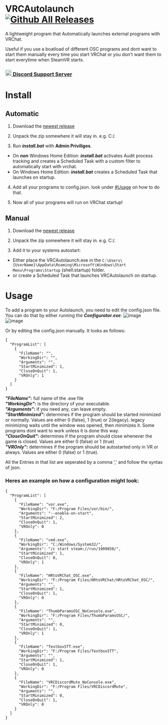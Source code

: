 # VRCAutolaunch [![Github All Releases](https://img.shields.io/github/downloads/i5ucc/VRCAutoLaunch/total.svg)](https://github.com/I5UCC/VRCAutoLaunch/releases/latest)

A lightweight program that Automatically launches external programs with VRChat.

Useful if you use a boatload of different OSC programs and dont want to start them manually every time you start VRChat or you don't want them to start everytime when SteamVR starts.

### [<img src="https://assets-global.website-files.com/6257adef93867e50d84d30e2/636e0a6ca814282eca7172c6_icon_clyde_white_RGB.svg"  width="20" height="20"> Discord Support Server](https://discord.gg/rqcWHje3hn)

# Install
## Automatic
1. Download the [newest release](https://github.com/I5UCC/VRCAutolaunch/releases/latest)<br>

2. Unpack the zip somewhere it will stay in. e.g. C:/.<br>

3. Run ***install.bat*** with **Admin Priviliges**.<br>
- On ***non*** Windows Home Edition: ***install.bat*** activates Audit process tracking and creates a Scheduled Task with a custom filter to automatically start with vrchat.<br>
- On Windows Home Edition: ***install.bat*** creates a Scheduled Task that launches on startup.

4. Add all your programs to config.json. look under [#Usage](https://github.com/I5UCC/VRCAutoLaunch#usage) on how to do that.<br>

5. Now all of your programs will run on VRChat startup!<br>

## Manual
1. Download the [newest release](https://github.com/I5UCC/VRCAutolaunch/releases/latest)<br>

2. Unpack the zip somewhere it will stay in. e.g. C:/.<br>

3. Add it to your systems autostart: <br>
- Either place the VRCAutolaunch.exe in the `C:\Users\{UserName}\AppData\Roaming\Microsoft\Windows\Start Menu\Programs\Startup` (shell:startup) folder.
- or create a Scheduled Task that launches VRCAutolaunch on startup.

# Usage
To add a program to your Autolaunch, you need to edit the config.json file. <br>
You can do that by either running the ***Configurator.exe***:
![image](https://user-images.githubusercontent.com/43730681/215346515-f00f2edf-369c-4fb9-b90d-d98e0d12de59.png)<br>
![image](https://user-images.githubusercontent.com/43730681/215346523-f2f574cc-ff7d-4d05-af51-85dcfd788174.png)<br>

Or by editing the config.json manually. It looks as follows: 
```
{
  "ProgramList": [
    {
      "FileName": "",
      "WorkingDir": "",
      "Arguments": "",
      "StartMinimized": 1,
      "CloseOnQuit": 1,
      "VROnly": 1
    }
  ]
}
```

***"FileName":*** full name of the .exe file <br>
***"WorkingDir":*** is the directory of your executable. <br>
***"Arguments":*** if you need any, can leave empty. <br>
***"StartMinimized":*** determines if the program should be started minimized or normally. Values are either 0 (false), 1 (true) or 2(legacy). legacy minimizing waits until the window was opened, then minimizes it. Some programs dont want to work unless it is done this way.<br>
***"CloseOnQuit":*** determines if the program should close whenever the game is closed. Values are either 0 (false) or 1 (true) <br>
***"VROnly":*** determines if the program should be autostarted only in VR or always. Values are either 0 (false) or 1 (true).

All the Entries in that list are seperated by a comma ',' and follow the syntax of json. 

### Heres an example on how a configuration might look:

```
{
  "ProgramList": [
    {
      "FileName": "vor.exe",
      "WorkingDir": "F:/Program Files/vor/bin/",
      "Arguments": "--enable-on-start",
      "StartMinimized": 2,
      "CloseOnQuit": 1,
      "VROnly": 0
    },
    {
      "FileName": "cmd.exe",
      "WorkingDir": "C:/Windows/System32/",
      "Arguments": "/c start steam://run/1009850/",
      "StartMinimized": 1,
      "CloseOnQuit": 0,
      "VROnly": 1
    },
    {
      "FileName": "HRtoVRChat_OSC.exe",
      "WorkingDir": "F:/Program Files/HRtoVRChat/HRtoVRChat_OSC/",
      "Arguments": "",
      "StartMinimized": 1,
      "CloseOnQuit": 1,
      "VROnly": 0
    },
    {
      "FileName": "ThumbParamsOSC_NoConsole.exe",
      "WorkingDir": "F:/Program Files/ThumbParamsOSC/",
      "Arguments": "",
      "StartMinimized": 0,
      "CloseOnQuit": 1,
      "VROnly": 1
    },
    {
      "FileName": "TextboxSTT.exe",
      "WorkingDir": "F:/Program Files/TextboxSTT",
      "Arguments": "",
      "StartMinimized": 1,
      "CloseOnQuit": 1,
      "VROnly": 0
    },
    {
      "FileName": "VRCDiscordMute_NoConsole.exe",
      "WorkingDir": "F:/Program Files/VRCDiscordMute",
      "Arguments": "",
      "StartMinimized": 0,
      "CloseOnQuit": 1,
      "VROnly": 0
    }
  ]
}
```
